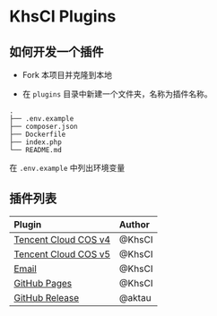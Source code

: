 # KhsCI Plugins

## 如何开发一个插件

* Fork 本项目并克隆到本地

* 在 `plugins` 目录中新建一个文件夹，名称为插件名称。

```
.
├── .env.example
├── composer.json
├── Dockerfile
├── index.php
└── README.md

```

在 `.env.example` 中列出环境变量

## 插件列表

| Plugin                                                               | Author |
| :------------------------------------------------------------------- | :----- |
| [Tencent Cloud COS v4](https://github.com/tencentyun/cos-php-sdk-v4) | @KhsCI |
| [Tencent Cloud COS v5](https://github.com/tencentyun/cos-php-sdk-v5) | @KhsCI |
| [Email](https://github.com/PHPMailer/PHPMailer)                      | @KhsCI |
| [GitHub Pages](https://github.com/khs1994-php/khsci)                 | @KhsCI |
| [GitHub Release](https://github.com/khs1994-php/khsci)               | @aktau |
